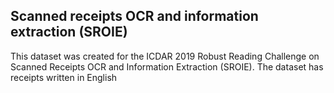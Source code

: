 ## Scanned receipts OCR and information extraction (SROIE)
This dataset was created for the ICDAR 2019 Robust Reading Challenge on Scanned Receipts OCR and Information Extraction (SROIE). The dataset has receipts written in English
